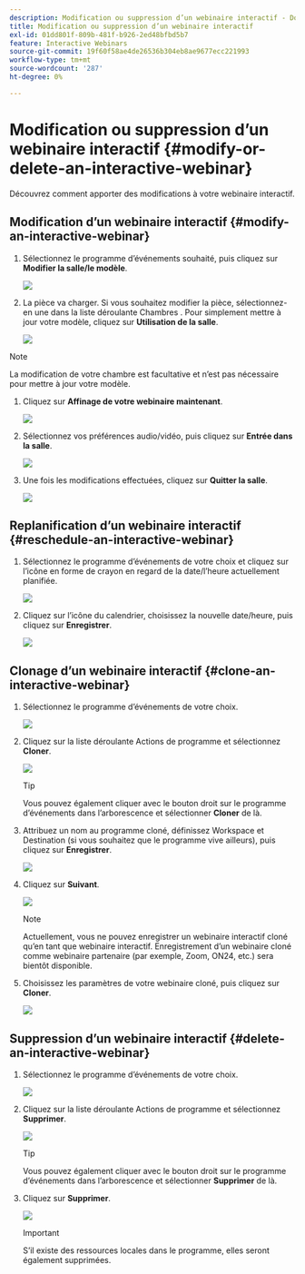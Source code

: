 ```yaml
---
description: Modification ou suppression d’un webinaire interactif - Documents Marketo - Documentation du produit
title: Modification ou suppression d’un webinaire interactif
exl-id: 01dd801f-809b-481f-b926-2ed48bfbd5b7
feature: Interactive Webinars
source-git-commit: 19f60f58ae4de26536b304eb8ae9677ecc221993
workflow-type: tm+mt
source-wordcount: '287'
ht-degree: 0%

---
```


# Modification ou suppression d’un webinaire interactif {#modify-or-delete-an-interactive-webinar}

Découvrez comment apporter des modifications à votre webinaire interactif.

## Modification d’un webinaire interactif {#modify-an-interactive-webinar}

1. Sélectionnez le programme d’événements souhaité, puis cliquez sur **Modifier la salle/le modèle**.

   ![](assets/modify-or-delete-an-interactive-webinar-1.png)

1. La pièce va charger. Si vous souhaitez modifier la pièce, sélectionnez-en une dans la liste déroulante Chambres . Pour simplement mettre à jour votre modèle, cliquez sur **Utilisation de la salle**.

   ![](assets/modify-or-delete-an-interactive-webinar-2.png)

>[!NOTE]
>
>La modification de votre chambre est facultative et n’est pas nécessaire pour mettre à jour votre modèle.

1. Cliquez sur **Affinage de votre webinaire maintenant**.

   ![](assets/modify-or-delete-an-interactive-webinar-3.png)

1. Sélectionnez vos préférences audio/vidéo, puis cliquez sur **Entrée dans la salle**.

   ![](assets/modify-or-delete-an-interactive-webinar-4.png)

1. Une fois les modifications effectuées, cliquez sur **Quitter la salle**.

   ![](assets/modify-or-delete-an-interactive-webinar-5.png)

## Replanification d’un webinaire interactif {#reschedule-an-interactive-webinar}

1. Sélectionnez le programme d’événements de votre choix et cliquez sur l’icône en forme de crayon en regard de la date/l’heure actuellement planifiée.

   ![](assets/modify-or-delete-an-interactive-webinar-6.png)

1. Cliquez sur l’icône du calendrier, choisissez la nouvelle date/heure, puis cliquez sur **Enregistrer**.

   ![](assets/modify-or-delete-an-interactive-webinar-7.png)

## Clonage d’un webinaire interactif {#clone-an-interactive-webinar}

1. Sélectionnez le programme d’événements de votre choix.

   ![](assets/modify-or-delete-an-interactive-webinar-8.png)

1. Cliquez sur la liste déroulante Actions de programme et sélectionnez **Cloner**.

   ![](assets/modify-or-delete-an-interactive-webinar-9.png)

   >[!TIP]
   >
   >Vous pouvez également cliquer avec le bouton droit sur le programme d’événements dans l’arborescence et sélectionner **Cloner** de là.

1. Attribuez un nom au programme cloné, définissez Workspace et Destination (si vous souhaitez que le programme vive ailleurs), puis cliquez sur **Enregistrer**.

   ![](assets/modify-or-delete-an-interactive-webinar-10.png)

1. Cliquez sur **Suivant**.

   ![](assets/modify-or-delete-an-interactive-webinar-11.png)

   >[!NOTE]
   >
   >Actuellement, vous ne pouvez enregistrer un webinaire interactif cloné qu’en tant que webinaire interactif. Enregistrement d’un webinaire cloné comme webinaire partenaire (par exemple, Zoom, ON24, etc.) sera bientôt disponible.

1. Choisissez les paramètres de votre webinaire cloné, puis cliquez sur **Cloner**.

   ![](assets/modify-or-delete-an-interactive-webinar-12.png)

## Suppression d’un webinaire interactif {#delete-an-interactive-webinar}

1. Sélectionnez le programme d’événements de votre choix.

   ![](assets/modify-or-delete-an-interactive-webinar-13.png)

1. Cliquez sur la liste déroulante Actions de programme et sélectionnez **Supprimer**.

   ![](assets/modify-or-delete-an-interactive-webinar-14.png)

   >[!TIP]
   >
   >Vous pouvez également cliquer avec le bouton droit sur le programme d’événements dans l’arborescence et sélectionner **Supprimer** de là.

1. Cliquez sur **Supprimer**.

   ![](assets/modify-or-delete-an-interactive-webinar-15.png)

   >[!IMPORTANT]
   >
   >S’il existe des ressources locales dans le programme, elles seront également supprimées.

